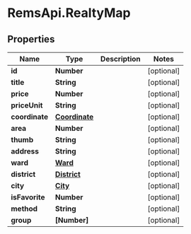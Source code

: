 # RemsApi.RealtyMap

## Properties
Name | Type | Description | Notes
------------ | ------------- | ------------- | -------------
**id** | **Number** |  | [optional] 
**title** | **String** |  | [optional] 
**price** | **Number** |  | [optional] 
**priceUnit** | **String** |  | [optional] 
**coordinate** | [**Coordinate**](Coordinate.md) |  | [optional] 
**area** | **Number** |  | [optional] 
**thumb** | **String** |  | [optional] 
**address** | **String** |  | [optional] 
**ward** | [**Ward**](Ward.md) |  | [optional] 
**district** | [**District**](District.md) |  | [optional] 
**city** | [**City**](City.md) |  | [optional] 
**isFavorite** | **Number** |  | [optional] 
**method** | **String** |  | [optional] 
**group** | **[Number]** |  | [optional] 


